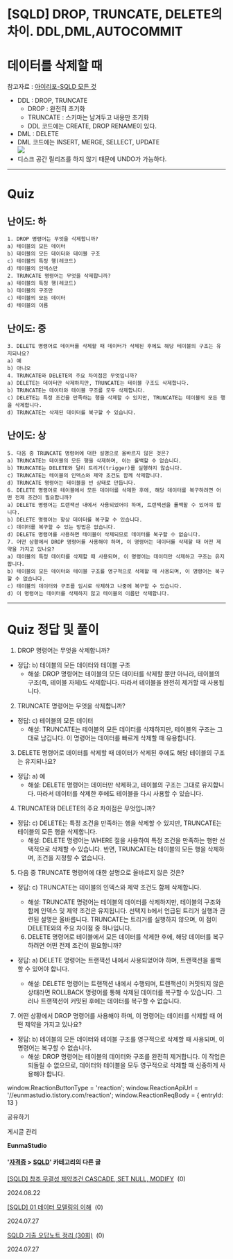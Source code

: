 
# [SQLD] DROP, TRUNCATE, DELETE의 차이. DDL,DML,AUTOCOMMIT

데이터를 삭제할 때
==========

참고자료 : [아이리포-SQLD 모든 것](https://www.youtube.com/watch?v=m2v2NjuSU8Q&list=PLDI0745yTBjXFuIFYqq3vzcQYuVyajFpC&index=33)

*   DDL : DROP, TRUNCATE
    *   DROP : 완전히 초기화
    *   TRUNCATE : 스키마는 남겨두고 내용만 초기화
    *   DDL 코드에는 CREATE, DROP RENAME이 있다.
*   DML : DELETE
*   DML 코드에는 INSERT, MERGE, SELLECT, UPDATE  
    ![](https://blog.kakaocdn.net/dn/4Oaqu/btsJbuRogCB/BCVrXBGZYzpHtWsjc8vvhk/img.jpg)
*   디스크 공간 릴리즈를 하지 않기 때문에 UNDO가 가능하다.

* * *

Quiz
====

난이도: 하
------

    1. DROP 명령어는 무엇을 삭제합니까?
    a) 테이블의 모든 데이터
    b) 테이블의 모든 데이터와 테이블 구조
    c) 테이블의 특정 행(레코드)
    d) 테이블의 인덱스만
    2. TRUNCATE 명령어는 무엇을 삭제합니까?
    a) 테이블의 특정 행(레코드)
    b) 테이블의 구조만
    c) 테이블의 모든 데이터
    d) 테이블의 이름

난이도: 중
------

    3. DELETE 명령어로 데이터를 삭제할 때 데이터가 삭제된 후에도 해당 테이블의 구조는 유지되나요?
    a) 예
    b) 아니오
    4. TRUNCATE와 DELETE의 주요 차이점은 무엇입니까?
    a) DELETE는 데이터만 삭제하지만, TRUNCATE는 테이블 구조도 삭제합니다.
    b) TRUNCATE는 데이터와 테이블 구조를 모두 삭제합니다.
    c) DELETE는 특정 조건을 만족하는 행을 삭제할 수 있지만, TRUNCATE는 테이블의 모든 행을 삭제합니다.
    d) TRUNCATE는 삭제된 데이터를 복구할 수 있습니다.

난이도: 상
------

    5. 다음 중 TRUNCATE 명령어에 대한 설명으로 올바르지 않은 것은?
    a) TRUNCATE는 테이블의 모든 행을 삭제하며, 이는 롤백할 수 없습니다.
    b) TRUNCATE는 DELETE와 달리 트리거(trigger)를 실행하지 않습니다.
    c) TRUNCATE는 테이블의 인덱스와 제약 조건도 함께 삭제합니다.
    d) TRUNCATE 명령어는 테이블을 빈 상태로 만듭니다.
    6. DELETE 명령어로 테이블에서 모든 데이터를 삭제한 후에, 해당 데이터를 복구하려면 어떤 전제 조건이 필요합니까?
    a) DELETE 명령어는 트랜잭션 내에서 사용되었어야 하며, 트랜잭션을 롤백할 수 있어야 합니다.
    b) DELETE 명령어는 항상 데이터를 복구할 수 있습니다.
    c) 데이터를 복구할 수 있는 방법은 없습니다.
    d) DELETE 명령어를 사용하면 테이블이 삭제되므로 데이터를 복구할 수 없습니다.
    7. 어떤 상황에서 DROP 명령어를 사용해야 하며, 이 명령어는 데이터를 삭제할 때 어떤 제약을 가지고 있나요?
    a) 테이블의 특정 데이터를 삭제할 때 사용되며, 이 명령어는 데이터만 삭제하고 구조는 유지합니다.
    b) 테이블의 모든 데이터와 테이블 구조를 영구적으로 삭제할 때 사용되며, 이 명령어는 복구할 수 없습니다.
    c) 테이블의 데이터와 구조를 임시로 삭제하고 나중에 복구할 수 있습니다.
    d) 이 명령어는 데이터를 삭제하지 않고 테이블의 이름만 삭제합니다.

* * *

Quiz 정답 및 풀이
============

1.  DROP 명령어는 무엇을 삭제합니까?

*   정답: b) 테이블의 모든 데이터와 테이블 구조
    *   해설: DROP 명령어는 테이블의 모든 데이터를 삭제할 뿐만 아니라, 테이블의 구조(즉, 테이블 자체)도 삭제합니다. 따라서 테이블을 완전히 제거할 때 사용됩니다.

2.  TRUNCATE 명령어는 무엇을 삭제합니까?

*   정답: c) 테이블의 모든 데이터
    *   해설: TRUNCATE는 테이블의 모든 데이터를 삭제하지만, 테이블의 구조는 그대로 남깁니다. 이 명령어는 데이터를 빠르게 삭제할 때 유용합니다.

3.  DELETE 명령어로 데이터를 삭제할 때 데이터가 삭제된 후에도 해당 테이블의 구조는 유지되나요?

*   정답: a) 예
    *   해설: DELETE 명령어는 데이터만 삭제하고, 테이블의 구조는 그대로 유지합니다. 따라서 데이터를 삭제한 후에도 테이블을 다시 사용할 수 있습니다.

4.  TRUNCATE와 DELETE의 주요 차이점은 무엇입니까?

*   정답: c) DELETE는 특정 조건을 만족하는 행을 삭제할 수 있지만, TRUNCATE는 테이블의 모든 행을 삭제합니다.
    *   해설: DELETE 명령어는 WHERE 절을 사용하여 특정 조건을 만족하는 행만 선택적으로 삭제할 수 있습니다. 반면, TRUNCATE는 테이블의 모든 행을 삭제하며, 조건을 지정할 수 없습니다.

5.  다음 중 TRUNCATE 명령어에 대한 설명으로 올바르지 않은 것은?

*   정답: c) TRUNCATE는 테이블의 인덱스와 제약 조건도 함께 삭제합니다.
    
    *   해설: TRUNCATE 명령어는 테이블의 데이터를 삭제하지만, 테이블의 구조와 함께 인덱스 및 제약 조건은 유지됩니다. 선택지 b에서 언급된 트리거 실행과 관련된 설명은 올바릅니다. TRUNCATE는 트리거를 실행하지 않으며, 이 점이 DELETE와의 주요 차이점 중 하나입니다.
    
    6.  DELETE 명령어로 테이블에서 모든 데이터를 삭제한 후에, 해당 데이터를 복구하려면 어떤 전제 조건이 필요합니까?
*   정답: a) DELETE 명령어는 트랜잭션 내에서 사용되었어야 하며, 트랜잭션을 롤백할 수 있어야 합니다.
    *   해설: DELETE 명령어는 트랜잭션 내에서 수행되며, 트랜잭션이 커밋되지 않은 상태라면 ROLLBACK 명령어를 통해 삭제된 데이터를 복구할 수 있습니다. 그러나 트랜잭션이 커밋된 후에는 데이터를 복구할 수 없습니다.

7.  어떤 상황에서 DROP 명령어를 사용해야 하며, 이 명령어는 데이터를 삭제할 때 어떤 제약을 가지고 있나요?

*   정답: b) 테이블의 모든 데이터와 테이블 구조를 영구적으로 삭제할 때 사용되며, 이 명령어는 복구할 수 없습니다.
    *   해설: DROP 명령어는 테이블의 데이터와 구조를 완전히 제거합니다. 이 작업은 되돌릴 수 없으므로, 데이터와 테이블을 모두 영구적으로 삭제할 때 신중하게 사용해야 합니다.

window.ReactionButtonType = 'reaction'; window.ReactionApiUrl = '//eunmastudio.tistory.com/reaction'; window.ReactionReqBody = { entryId: 13 }

공유하기

게시글 관리

**EunmaStudio**

#### '[자격증](/category/%EC%9E%90%EA%B2%A9%EC%A6%9D) > [SQLD](/category/%EC%9E%90%EA%B2%A9%EC%A6%9D/SQLD)' 카테고리의 다른 글

[\[SQLD\] 참조 무결성 제약조건 CASCADE, SET NULL, MODIFY](/14)  (0)

2024.08.22

[\[SQLD\] 01 데이터 모델링의 이해](/2)  (0)

2024.07.27

[SQLD 기출 오답노트 정리 (30회)](/1)  (0)

2024.07.27
            
